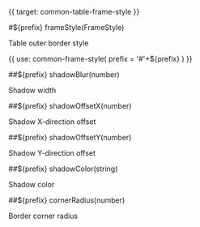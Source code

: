 {{ target: common-table-frame-style }}

#${prefix} frameStyle(FrameStyle)

Table outer border style

{{ use: common-frame-style(
  prefix = '#'+${prefix}
  ) }}

##${prefix} shadowBlur(number)

Shadow width

##${prefix} shadowOffsetX(number)

Shadow X-direction offset

##${prefix} shadowOffsetY(number)

Shadow Y-direction offset

##${prefix} shadowColor(string)

Shadow color

##${prefix} cornerRadius(number)

Border corner radius